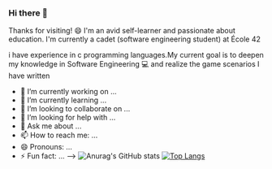 ### Hi there 👋

Thanks for visiting! 😄
I'm an avid self-learner and passionate about education. I'm currently a cadet (software engineering student) at École 42

i have experience in c programming languages.My current goal is to deepen my 
knowledge in Software Engineering 💻 and realize the game scenarios I have written

- 🔭 I’m currently working on ...
- 🌱 I’m currently learning ...
- 👯 I’m looking to collaborate on ...
- 🤔 I’m looking for help with ...
- 💬 Ask me about ...
- 📫 How to reach me: ...
- 😄 Pronouns: ...
- ⚡ Fun fact: ...
-->
![Anurag's GitHub stats](https://github-readme-stats.vercel.app/api?username=furkankrmz&show_icons=true&theme=radical) [![Top Langs](https://github-readme-stats.vercel.app/api/top-langs/?username=furkankrmz&layout=compact)](https://github.com/anuraghazra/github-readme-stats)



